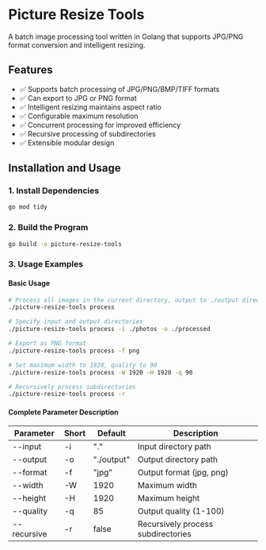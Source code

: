 # Picture Resize Tools

A batch image processing tool written in Golang that supports JPG/PNG format conversion and intelligent resizing.

## Features

- ✅ Supports batch processing of JPG/PNG/BMP/TIFF formats
- ✅ Can export to JPG or PNG format
- ✅ Intelligent resizing maintains aspect ratio
- ✅ Configurable maximum resolution
- ✅ Concurrent processing for improved efficiency
- ✅ Recursive processing of subdirectories
- ✅ Extensible modular design

## Installation and Usage

### 1. Install Dependencies
```bash
go mod tidy
```

### 2. Build the Program
```bash
go build -o picture-resize-tools
```

### 3. Usage Examples

#### Basic Usage
```bash
# Process all images in the current directory, output to ./output directory
./picture-resize-tools process

# Specify input and output directories
./picture-resize-tools process -i ./photos -o ./processed

# Export as PNG format
./picture-resize-tools process -f png

# Set maximum width to 1920, quality to 90
./picture-resize-tools process -W 1920 -H 1920 -q 90

# Recursively process subdirectories
./picture-resize-tools process -r
```

#### Complete Parameter Description

| Parameter | Short | Default | Description |
|-----------|-------|---------|-------------|
| --input | -i | "." | Input directory path |
| --output | -o | "./output" | Output directory path |
| --format | -f | "jpg" | Output format (jpg, png) |
| --width | -W | 1920 | Maximum width |
| --height | -H | 1920 | Maximum height |
| --quality | -q | 85 | Output quality (1-100) |
| --recursive | -r | false | Recursively process subdirectories |